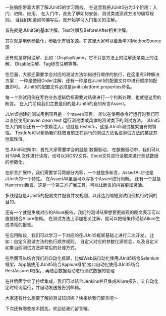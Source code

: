 一张脑图带着大家了解JUnit5的学习路线。
在这里我把JUnit5分为3个阶段：入门、进阶、应用。
在入门中，首先了解如何安装、测试类或测试方法的编写规则。
当我们知道如何编写后，就开始学习入门相关的注解。

首先就是JUnit5的基本注解，Test注解及Before\After相关注解。

其次就是用例参数化，参数化有很多源。在这里大家可以着重学习MethodSource源

还有就是常用注解，比如：DisplayName，它不只是方法上的注解还是类上的注解。
Disable注解、Tag标签注解等等。

在后面，大家还需要学会对应的测试方法如何进行顺序的执行，在这里有2种解决方案：
一种是使用Order注解，还有一种是在JUnit5的配置文件中进行顺序的配置即可。
JUnit5的配置文件必须是junit-platform.properties命名。

每一个测试用例在写完业务逻辑后都需要对结果进行一个判断处理，也就是这里的断言。
在入门阶段我们主要是用的是JUnit5的自带断言Assert。

JUnit5创建的测试用例项目是一个maven项目，
所以在使用命令行运行时我们可以直接使用maven clean test 运行测试类或具体的测试类下的测试方法。
JUnit5在入门阶段还有一个依赖注入，也就是TestInfo，这是JUnit5测试框架自有的特性。
TestInfo可以帮助我们获取当前正在运行的测试方法名或测试方法的某些其他属性值。

在JUnit5进阶中，首先大家需要学会的就是 数据驱动。
在数据驱动中，我们可以对YAML文件进行读取，也可以对CSV文件、Excel文件进行读取来进行测试数据的参数化。

在断言扩展中，我们需要学习两部分内容，一个就是多断言，AssertAll它也是JUnit5的一个特性。
在AssertAll里面可以写多个Assert进行判断。
还有一个就是Hamcrest断言，这是一个第三方扩展工具，可以让断言的内容更加灵活。

多线程就是JUnit5的配置文件配置并发规则，以此达到缩短测试用例执行时间的目的。

还有一个就是生成对应的Allure报告，我们的测试结果想要更直观的图文表示可以直接结合Allure依赖。
在测试方法上添加相关注解，就可以把结果传递给Allure生成漂亮的报告。

在应用阶段，我们可以学习一下对应的在JUnit5框架基础上进行二次开发，
比如：自定义测试方法的执行顺序规则。
自定义对应的参数化源信息，以及自定义如果当前测试方法异常后的处理方式。

在后面可以结合我们的自动化框架，比如Web端自动化使用JUnit5结合Selenium框架、App端使用JUnit5结合Appium框架
接口自动化使用JUnit5结合RestAssured框架。
再结合数据驱动进行测试数据的管理

在往后面学会了持续集成，我们可以结合Jenkins并且集成Allure报告，让自动化定时轮询运行，并自动发送报告到邮箱。

大家还有什么想要了解的测试知识呢？快来给我们留言吧～










下次还有哪些技术困扰，欢迎给我们留言哦。

